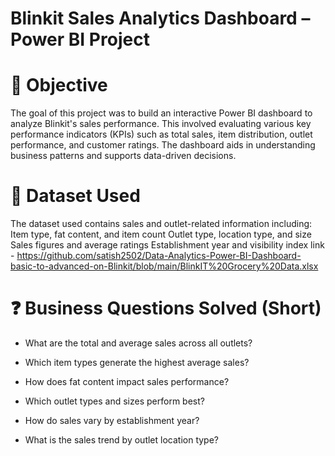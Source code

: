 # Blinkit Sales Analytics Dashboard – Power BI Project
# 🧩 Objective
The goal of this project was to build an interactive Power BI dashboard to analyze Blinkit's sales performance. This involved evaluating various key performance indicators (KPIs) such as total sales, item distribution, outlet performance, and customer ratings. The dashboard aids in understanding business patterns and supports data-driven decisions.
# 📂 Dataset Used
The dataset used contains sales and outlet-related information including:
Item type, fat content, and item count
Outlet type, location type, and size
Sales figures and average ratings
Establishment year and visibility index
link - https://github.com/satish2502/Data-Analytics-Power-BI-Dashboard-basic-to-advanced-on-Blinkit/blob/main/BlinkIT%20Grocery%20Data.xlsx
# ❓ Business Questions Solved (Short)
- What are the total and average sales across all outlets?

- Which item types generate the highest average sales?

- How does fat content impact sales performance?

- Which outlet types and sizes perform best?

- How do sales vary by establishment year?

- What is the sales trend by outlet location type?
